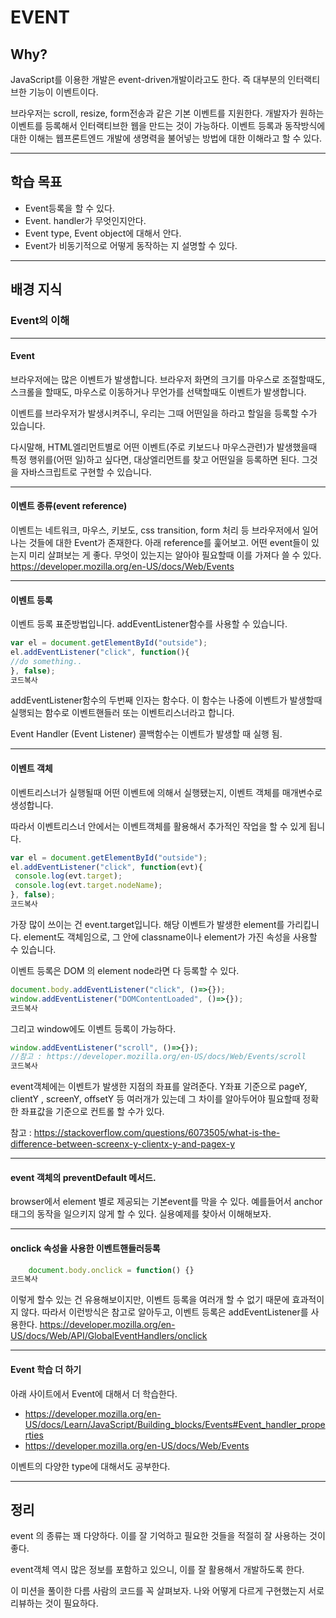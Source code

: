 # EVENT

## Why?

JavaScript를 이용한 개발은 event-driven개발이라고도 한다. 즉 대부분의 인터랙티브한 기능이 이벤트이다.

브라우저는 scroll, resize, form전송과 같은 기본 이벤트를 지원한다. 개발자가 원하는 이벤트를 등록해서 인터랙티브한 웹을 만드는 것이 가능하다. 이벤트 등록과 동작방식에 대한 이해는 웹프론트엔드 개발에 생명력을 불어넣는 방법에 대한 이해라고 할 수 있다.

------

## 학습 목표

- Event등록을 할 수 있다.
- Event. handler가 무엇인지안다.
- Event type, Event object에 대해서 안다.
- Event가 비동기적으로 어떻게 동작하는 지 설명할 수 있다.

------

## 배경 지식

### Event의 이해

------

#### Event

브라우저에는 많은 이벤트가 발생합니다.
브라우저 화면의 크기를 마우스로 조절할때도, 스크롤을 할때도, 마우스로 이동하거나 무언가를 선택할때도
이벤트가 발생합니다.

이벤트를 브라우저가 발생시켜주니, 우리는 그때 어떤일을 하라고 할일을 등록할 수가 있습니다.

다시말해,
HTML엘리먼트별로 어떤 이벤트(주로 키보드나 마우스관련)가 발생했을때 특정 행위를(어떤 일)하고 싶다면,
대상엘리먼트를 찾고 어떤일을 등록하면 된다. 그것을 자바스크립트로 구현할 수 있습니다.

------

#### 이벤트 종류(event reference)

이벤트는 네트워크, 마우스, 키보도, css transition, form 처리 등 브라우저에서 일어나는 것들에 대한 Event가 존재한다.
아래 reference를 훑어보고. 어떤 event들이 있는지 미리 살펴보는 게 좋다. 무엇이 있는지는 알아야 필요할때 이를 가져다 쓸 수 있다.
https://developer.mozilla.org/en-US/docs/Web/Events

------

#### 이벤트 등록

이벤트 등록 표준방법입니다. addEventListener함수를 사용할 수 있습니다.

```javascript
var el = document.getElementById("outside");
el.addEventListener("click", function(){
//do something..
}, false);
코드복사
```

addEventListener함수의 두번째 인자는 함수다. 이 함수는 나중에 이벤트가 발생할때 실행되는 함수로 이벤트핸들러 또는 이벤트리스너라고 합니다.

Event Handler (Event Listener) 콜백함수는 이벤트가 발생할 때 실행 됨.

------

#### 이벤트 객체

이벤트리스너가 실행될때 어떤 이벤트에 의해서 실행됐는지, 이벤트 객체를 매개변수로 생성합니다.

따라서 이벤트리스너 안에서는 이벤트객체를 활용해서 추가적인 작업을 할 수 있게 됩니다.

```javascript
var el = document.getElementById("outside");
el.addEventListener("click", function(evt){
 console.log(evt.target);
 console.log(evt.target.nodeName);
}, false);
코드복사
```

가장 많이 쓰이는 건 event.target입니다. 해당 이벤트가 발생한 element를 가리킵니다.
element도 객체임으로, 그 안에 classname이나 element가 가진 속성을 사용할 수 있습니다.

이벤트 등록은 DOM 의 element node라면 다 등록할 수 있다.

```javascript
document.body.addEventListener("click", ()=>{});
window.addEventListener("DOMContentLoaded", ()=>{});
코드복사
```

그리고 window에도 이벤트 등록이 가능하다.

```javascript
window.addEventListener("scroll", ()=>{});
//참고 : https://developer.mozilla.org/en-US/docs/Web/Events/scroll
코드복사
```

event객체에는 이벤트가 발생한 지점의 좌표를 알려준다.
Y좌표 기준으로 pageY, clientY , screenY, offsetY 등 여러개가 있는데 그 차이를 알아두어야 필요할때 정확한 좌표값을 기준으로 컨트롤 할 수가 있다.

참고 : https://stackoverflow.com/questions/6073505/what-is-the-difference-between-screenx-y-clientx-y-and-pagex-y

------

#### event 객체의 preventDefault 메서드.

browser에서 element 별로 제공되는 기본event를 막을 수 있다.
예를들어서 anchor 태그의 동작을 일으키지 않게 할 수 있다.
실용예제를 찾아서 이해해보자.



------

#### onclick 속성을 사용한 이벤트핸들러등록

```javascript
    document.body.onclick = function() {}
코드복사
```

이렇게 할수 있는 건 유용해보이지만, 이벤트 등록을 여러개 할 수 없기 때문에 효과적이지 않다.
따라서 이런방식은 참고로 알아두고, 이벤트 등록은 addEventListener를 사용한다.
https://developer.mozilla.org/en-US/docs/Web/API/GlobalEventHandlers/onclick

------

#### Event 학습 더 하기

아래 사이트에서 Event에 대해서 더 학습한다.

- https://developer.mozilla.org/en-US/docs/Learn/JavaScript/Building_blocks/Events#Event_handler_properties
- https://developer.mozilla.org/en-US/docs/Web/Events

이벤트의 다양한 type에 대해서도 공부한다.



------

## 정리

event 의 종류는 꽤 다양하다. 이를 잘 기억하고 필요한 것들을 적절히 잘 사용하는 것이 좋다.

event객체 역시 많은 정보를 포함하고 있으니, 이를 잘 활용해서 개발하도록 한다.

이 미션을 풀이한 다름 사람의 코드를 꼭 살펴보자. 나와 어떻게 다르게 구현했는지 서로 리뷰하는 것이 필요하다.